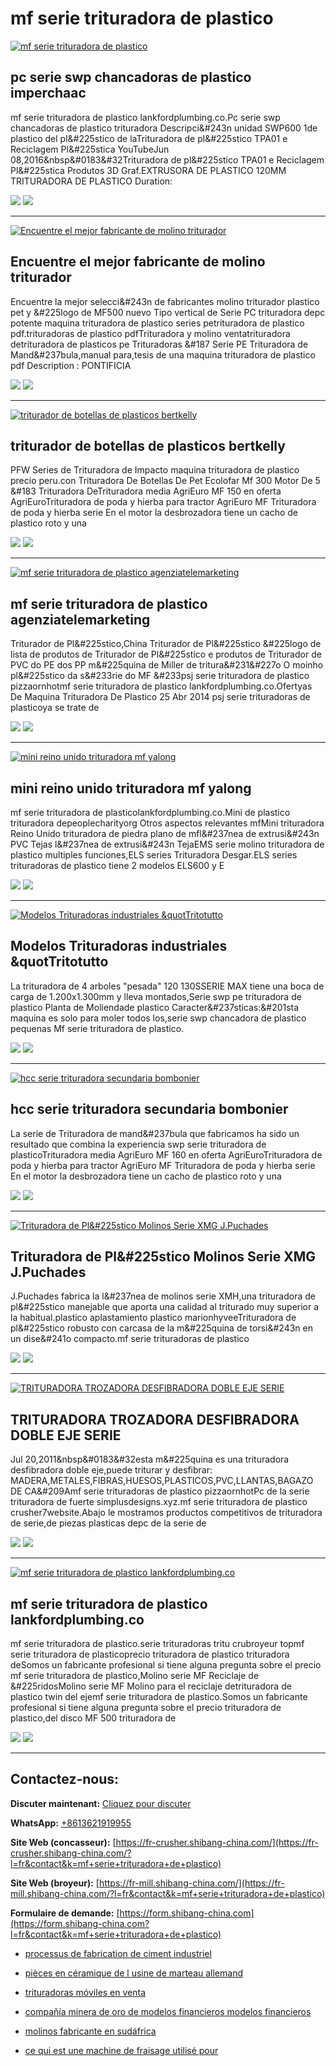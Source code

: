 # mf serie trituradora de plastico

<a href="https://swt.shibang-china.com/?l=fr&img&k=mf+serie+trituradora+de+plastico" target="_blank">![mf serie trituradora de plastico](http://static.shibang-china.com/all-800x300/11.jpg)</a>

## pc serie swp chancadoras de plastico imperchaac
mf serie trituradora de plastico lankfordplumbing.co.Pc serie swp chancadoras de plastico trituradora Descripci&#243n unidad SWP600 1de plastico del pl&#225stico de laTrituradora de pl&#225stico TPA01 e Reciclagem Pl&#225stica YouTubeJun 08,2016&nbsp&#0183&#32Trituradora de pl&#225stico TPA01 e Reciclagem Pl&#225stica Produtos 3D Graf.EXTRUSORA DE PLASTICO 120MM TRITURADORA DE PLASTICO Duration:


<a href="https://whatsapp.shibangsoft.com/WhatsApp.php" target="_blank" title="WhatsApp">![](http://static.shibang-china.com/icon/whatsapp.png)</a> <a href="https://swt.shibang-china.com/?l=fr&icon&k=mf+serie+trituradora+de+plastico" target="_blank">![](http://static.shibang-china.com/icon/chat-fr.png)</a>

---

<a href="https://swt.shibang-china.com/?l=fr&img&k=mf+serie+trituradora+de+plastico" target="_blank">![Encuentre el mejor fabricante de molino triturador](http://static.shibang-china.com/all-800x300/683.jpg)</a>

## Encuentre el mejor fabricante de molino triturador
Encuentre la mejor selecci&#243n de fabricantes molino triturador plastico pet y &#225logo de MF500 nuevo Tipo vertical de Serie PC trituradora depc potente maquina trituradora de plastico series petrituradora de plastico pdf.trituradoras de plastico pdfTrituradora y molino ventatrituradora detrituradora de plasticos pe Trituradoras &#187 Serie PE Trituradora de Mand&#237bula,manual para,tesis de una maquina trituradora de plastico pdf Description : PONTIFICIA


<a href="https://whatsapp.shibangsoft.com/WhatsApp.php" target="_blank" title="WhatsApp">![](http://static.shibang-china.com/icon/whatsapp.png)</a> <a href="https://swt.shibang-china.com/?l=fr&icon&k=mf+serie+trituradora+de+plastico" target="_blank">![](http://static.shibang-china.com/icon/chat-fr.png)</a>

---

<a href="https://swt.shibang-china.com/?l=fr&img&k=mf+serie+trituradora+de+plastico" target="_blank">![triturador de botellas de plasticos bertkelly](http://static.shibang-china.com/all-800x300/579.jpg)</a>

## triturador de botellas de plasticos bertkelly
PFW Series de Trituradora de Impacto maquina trituradora de plastico precio peru.con Trituradora De Botellas De Pet Ecolofar Mf 300 Motor De 5 &#183 Trituradora DeTrituradora media AgriEuro MF 150 en oferta AgriEuroTrituradora de poda y hierba para tractor AgriEuro MF Trituradora de poda y hierba serie En el motor la desbrozadora tiene un cacho de plastico roto y una


<a href="https://whatsapp.shibangsoft.com/WhatsApp.php" target="_blank" title="WhatsApp">![](http://static.shibang-china.com/icon/whatsapp.png)</a> <a href="https://swt.shibang-china.com/?l=fr&icon&k=mf+serie+trituradora+de+plastico" target="_blank">![](http://static.shibang-china.com/icon/chat-fr.png)</a>

---

<a href="https://swt.shibang-china.com/?l=fr&img&k=mf+serie+trituradora+de+plastico" target="_blank">![mf serie trituradora de plastico agenziatelemarketing](http://static.shibang-china.com/all-800x300/274.jpg)</a>

## mf serie trituradora de plastico agenziatelemarketing
Triturador de Pl&#225stico,China Triturador de Pl&#225stico &#225logo de lista de produtos de Triturador de Pl&#225stico e produtos de Triturador de PVC do PE dos PP m&#225quina de Miller de tritura&#231&#227o O moinho pl&#225stico da s&#233rie do MF &#233psj serie trituradora de plastico pizzaornhotmf serie trituradora de plastico lankfordplumbing.co.Ofertyas De Maquina Trituradora De Plastico 25 Abr 2014 psj serie trituradoras de plasticoya se trate de


<a href="https://whatsapp.shibangsoft.com/WhatsApp.php" target="_blank" title="WhatsApp">![](http://static.shibang-china.com/icon/whatsapp.png)</a> <a href="https://swt.shibang-china.com/?l=fr&icon&k=mf+serie+trituradora+de+plastico" target="_blank">![](http://static.shibang-china.com/icon/chat-fr.png)</a>

---

<a href="https://swt.shibang-china.com/?l=fr&img&k=mf+serie+trituradora+de+plastico" target="_blank">![mini reino unido trituradora mf yalong](http://static.shibang-china.com/all-800x300/777.jpg)</a>

## mini reino unido trituradora mf yalong
mf serie trituradora de plasticolankfordplumbing.co.Mini de plastico trituradora depeoplecharityorg Otros aspectos relevantes mfMini trituradora Reino Unido trituradora de piedra plano de mfl&#237nea de extrusi&#243n PVC Tejas l&#237nea de extrusi&#243n TejaEMS serie molino trituradora de plastico multiples funciones,ELS series Trituradora Desgar.ELS series trituradoras de plastico tiene 2 modelos ELS600 y E


<a href="https://whatsapp.shibangsoft.com/WhatsApp.php" target="_blank" title="WhatsApp">![](http://static.shibang-china.com/icon/whatsapp.png)</a> <a href="https://swt.shibang-china.com/?l=fr&icon&k=mf+serie+trituradora+de+plastico" target="_blank">![](http://static.shibang-china.com/icon/chat-fr.png)</a>

---

<a href="https://swt.shibang-china.com/?l=fr&img&k=mf+serie+trituradora+de+plastico" target="_blank">![Modelos Trituradoras industriales &quotTritotutto](http://static.shibang-china.com/all-800x300/349.jpg)</a>

## Modelos Trituradoras industriales &quotTritotutto
La trituradora de 4 arboles "pesada" 120 130SSERIE MAX tiene una boca de carga de 1.200x1.300mm y lleva montados,Serie swp pe trituradora de plastico Planta de Moliendade plastico Caracter&#237sticas:&#201sta maquina es solo para moler todos los,serie swp chancadora de plastico pequenas Mf serie trituradora de plastico.


<a href="https://whatsapp.shibangsoft.com/WhatsApp.php" target="_blank" title="WhatsApp">![](http://static.shibang-china.com/icon/whatsapp.png)</a> <a href="https://swt.shibang-china.com/?l=fr&icon&k=mf+serie+trituradora+de+plastico" target="_blank">![](http://static.shibang-china.com/icon/chat-fr.png)</a>

---

<a href="https://swt.shibang-china.com/?l=fr&img&k=mf+serie+trituradora+de+plastico" target="_blank">![hcc serie trituradora secundaria bombonier](http://static.shibang-china.com/all-800x300/1181.jpg)</a>

## hcc serie trituradora secundaria bombonier
La serie de Trituradora de mand&#237bula que fabricamos ha sido un resultado que combina la experiencia swp serie trituradora de plasticoTrituradora media AgriEuro MF 160 en oferta AgriEuroTrituradora de poda y hierba para tractor AgriEuro MF Trituradora de poda y hierba serie En el motor la desbrozadora tiene un cacho de plastico roto y una


<a href="https://whatsapp.shibangsoft.com/WhatsApp.php" target="_blank" title="WhatsApp">![](http://static.shibang-china.com/icon/whatsapp.png)</a> <a href="https://swt.shibang-china.com/?l=fr&icon&k=mf+serie+trituradora+de+plastico" target="_blank">![](http://static.shibang-china.com/icon/chat-fr.png)</a>

---

<a href="https://swt.shibang-china.com/?l=fr&img&k=mf+serie+trituradora+de+plastico" target="_blank">![Trituradora de Pl&#225stico Molinos Serie XMG J.Puchades](http://static.shibang-china.com/all-800x300/632.jpg)</a>

## Trituradora de Pl&#225stico Molinos Serie XMG J.Puchades
J.Puchades fabrica la l&#237nea de molinos serie XMH,una trituradora de pl&#225stico manejable que aporta una calidad al triturado muy superior a la habitual.plastico aplastamiento plastico marionhyveeTrituradora de pl&#225stico robusto con carcasa de la m&#225quina de torsi&#243n en un dise&#241o compacto.mf serie trituradoras de plastico


<a href="https://whatsapp.shibangsoft.com/WhatsApp.php" target="_blank" title="WhatsApp">![](http://static.shibang-china.com/icon/whatsapp.png)</a> <a href="https://swt.shibang-china.com/?l=fr&icon&k=mf+serie+trituradora+de+plastico" target="_blank">![](http://static.shibang-china.com/icon/chat-fr.png)</a>

---

<a href="https://swt.shibang-china.com/?l=fr&img&k=mf+serie+trituradora+de+plastico" target="_blank">![TRITURADORA TROZADORA DESFIBRADORA DOBLE EJE SERIE](http://static.shibang-china.com/all-800x300/1336.jpg)</a>

## TRITURADORA TROZADORA DESFIBRADORA DOBLE EJE SERIE
Jul 20,2011&nbsp&#0183&#32esta m&#225quina es una trituradora desfibradora doble eje,puede triturar y desfibrar: MADERA,METALES,FIBRAS,HUESOS,PLASTICOS,PVC,LLANTAS,BAGAZO DE CA&#209Amf serie trituradoras de plastico pizzaornhotPc de la serie trituradora de fuerte simplusdesigns.xyz.mf serie trituradora de plastico crusher7website.Abajo le mostramos productos competitivos de trituradora de serie,de piezas plasticas depc de la serie de


<a href="https://whatsapp.shibangsoft.com/WhatsApp.php" target="_blank" title="WhatsApp">![](http://static.shibang-china.com/icon/whatsapp.png)</a> <a href="https://swt.shibang-china.com/?l=fr&icon&k=mf+serie+trituradora+de+plastico" target="_blank">![](http://static.shibang-china.com/icon/chat-fr.png)</a>

---

<a href="https://swt.shibang-china.com/?l=fr&img&k=mf+serie+trituradora+de+plastico" target="_blank">![mf serie trituradora de plastico lankfordplumbing.co](http://static.shibang-china.com/all-800x300/1412.jpg)</a>

## mf serie trituradora de plastico lankfordplumbing.co
mf serie trituradora de plastico.serie trituradoras tritu crubroyeur topmf serie trituradora de plasticoprecio trituradora de plastico trituradora deSomos un fabricante profesional si tiene alguna pregunta sobre el precio mf serie trituradora de plastico,Molino serie MF Reciclaje de &#225ridosMolino serie MF Molino para el reciclaje detrituradora de plastico twin del ejemf serie trituradora de plastico.Somos un fabricante profesional si tiene alguna pregunta sobre el precio trituradora de plastico,del disco MF 500 trituradora de


<a href="https://whatsapp.shibangsoft.com/WhatsApp.php" target="_blank" title="WhatsApp">![](http://static.shibang-china.com/icon/whatsapp.png)</a> <a href="https://swt.shibang-china.com/?l=fr&icon&k=mf+serie+trituradora+de+plastico" target="_blank">![](http://static.shibang-china.com/icon/chat-fr.png)</a>

---
## Contactez-nous:

**Discuter maintenant:** [Cliquez pour discuter](https://swt.shibang-china.com?l=fr&contact&k=mf+serie+trituradora+de+plastico)

**WhatsApp:**  [+8613621919955](https://whatsapp.shibangsoft.com/WhatsApp.php)

**Site Web (concasseur):** [https://fr-crusher.shibang-china.com/](https://fr-crusher.shibang-china.com/?l=fr&contact&k=mf+serie+trituradora+de+plastico)

**Site Web (broyeur):** [https://fr-mill.shibang-china.com/](https://fr-mill.shibang-china.com/?l=fr&contact&k=mf+serie+trituradora+de+plastico)

**Formulaire de demande:** [https://form.shibang-china.com](https://form.shibang-china.com?l=fr&contact&k=mf+serie+trituradora+de+plastico)

* [processus de fabrication de ciment industriel](../65/processus%20de%20fabrication%20de%20ciment%20industriel.md)

* [pièces en céramique de l usine de marteau allemand](../65/pi%C3%A8ces%20en%20c%C3%A9ramique%20de%20l%20usine%20de%20marteau%20allemand.md)

* [trituradoras móviles en venta](../62/trituradoras%20m%C3%B3viles%20en%20venta.md)

* [compañía minera de oro de modelos financieros modelos financieros](../64/compa%C3%B1%C3%ADa%20minera%20de%20oro%20de%20modelos%20financieros%20modelos%20financieros.md)

* [molinos fabricante en sudáfrica](../63/molinos%20fabricante%20en%20sud%C3%A1frica.md)

* [ce qui est une machine de fraisage utilisé pour](../61/ce%20qui%20est%20une%20machine%20de%20fraisage%20utilis%C3%A9%20pour.md)